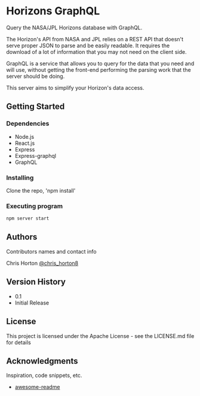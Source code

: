 
# Horizons GraphQL

Query the NASA/JPL Horizons database with GraphQL.

The Horizon's API from NASA and JPL relies on a REST API that doesn't serve proper JSON to parse and be easily readable. It requires the download of a lot of information that you may not need on the client side. 

GraphQL is a service that allows you to query for the data that you need and will use, without getting the front-end performing the parsing work that the server should be doing.

This server aims to simplify your Horizon's data access.

<!-- ## Description

An in-depth paragraph about your project and overview of use. -->

## Getting Started

### Dependencies

* Node.js
* React.js
* Express
* Express-graphql
* GraphQL

### Installing

Clone the repo, 'npm install'

### Executing program

```bash
npm server start
```

<!-- ## Help

Any advise for common problems or issues.
```
command to run if program contains helper info
``` -->

## Authors

Contributors names and contact info

Chris Horton
[@chris_horton8](https://twitter.com/chris_horton8)

## Version History

* 0.1
* Initial Release

## License

This project is licensed under the Apache License - see the LICENSE.md file for details

## Acknowledgments

Inspiration, code snippets, etc.
* [awesome-readme](https://github.com/matiassingers/awesome-readme)

